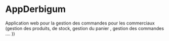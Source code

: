 # AppDerbigum
Application web pour la gestion des commandes pour les commerciaux 
(gestion des produits, de stock, gestion du panier , gestion des commandes .... )) 
